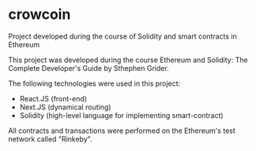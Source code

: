 # crowcoin
Project developed during the course of Solidity and smart contracts in Ethereum


This project was developed during the course Ethereum and Solidity: The Complete Developer's Guide by Sthephen Grider. 

The following technologies were used in this project: 

- React.JS (front-end) 
- Next.JS (dynamical routing) 
- Solidity (high-level language for implementing smart-contract) 

All contracts and transactions were performed on the Ethereum's test network called "Rinkeby".

